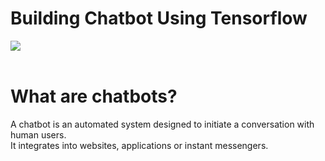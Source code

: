 # Building Chatbot Using Tensorflow
 ![](https://www.kdnuggets.com/wp-content/uploads/tensorflow-white-2.jpg)<br><br>
 
 
# What are chatbots?
A chatbot is an automated system designed to initiate a conversation with human users.<br>
It integrates into websites, applications or instant messengers.  



